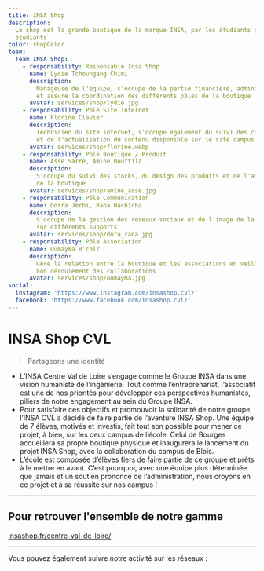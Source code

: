 ```yaml
---
title: INSA Shop
description:
  Le shop est la grande boutique de la marque INSA, par les étudiants pour les
  étudiants
color: shopColor
team:
  Team INSA Shop:
    - responsability: Responsable Insa Shop
      name: Lydie Tchoungang Chimi
      description:
        Manageuse de l'équipe, s'occupe de la partie financière, administrative,
        et assure la coordination des différents pôles de la boutique
      avatar: services/shop/lydie.jpg
    - responsability: Pôle Site Internet
      name: Florine Clavier
      description:
        Technicien du site internet, s'occupe également du suivi des commandes
        et de l'actualisation du contenu disponible sur le site campus
      avatar: services/shop/florine.webp
    - responsability: Pôle Boutique / Produit
      name: Asse Sarre, Amine Bouftila
      description:
        S'occupe du suivi des stocks, du design des produits et de l'aménagement
        de la boutique
      avatar: services/shop/amine_asse.jpg
    - responsability: Pôle Communication
      name: Dorra Jerbi, Rana Hachicha
      description:
        S'occupe de la gestion des réseaux sociaux et de l'image de la boutique
        sur différents supports
      avatar: services/shop/dora_rana.jpg
    - responsability: Pôle Association
      name: Oumayma B'chir
      description:
        Gère la relation entre la boutique et les associations en veillant au
        bon déroulement des collaborations
      avatar: services/shop/oumayma.jpg
social:
  instagram: 'https://www.instagram.com/insashop.cvl/'
  facebook: 'https://www.facebook.com/insashop.cvl/'
---
```


# INSA Shop CVL

<div class="text-h5">

> Partageons une identité

</div>

<campus-center>
  <campus-responsive-image
    folder-name="services/shop"
    name="Logo_Développé_Couleur.png"
    max-width="400">
  </campus-responsive-image>
</campus-center>

- L’INSA Centre Val de Loire s’engage comme le Groupe INSA dans une vision
  humaniste de l'ingénierie. Tout comme l’entreprenariat, l’associatif est une
  de nos priorités pour développer ces perspectives humanistes, piliers de notre
  engagement au sein du Groupe INSA.
- Pour satisfaire ces objectifs et promouvoir la solidarité de notre groupe,
  l’INSA CVL a décidé de faire partie de l’aventure INSA Shop. Une équipe de 7
  élèves, motivés et investis, fait tout son possible pour mener ce projet, à
  bien, sur les deux campus de l’école. Celui de Bourges accueillera sa propre
  boutique physique et inaugurera le lancement du projet INSA Shop, avec la
  collaboration du campus de Blois.
- L’école est composée d’élèves fiers de faire partie de ce groupe et prêts à le
  mettre en avant. C’est pourquoi, avec une équipe plus déterminée que jamais et
  un soutien prononcé de l’administration, nous croyons en ce projet et à sa
  réussite sur nos campus !

---

## Pour retrouver l'ensemble de notre gamme

<campus-center class="text-h4">
  <a href="https://www.insashop.fr/centre-val-de-loire/" rel="nofollow noopener noreferrer" target="_blank">insashop.fr/centre-val-de-loire/</a>
</campus-center>

---

Vous pouvez également suivre notre activité sur les réseaux :

<campus-social :social="social" :color="color"></campus-social>

<campus-team :team="team" :color="color"></campus-team>
